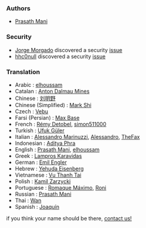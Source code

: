 ### Authors
* [Prasath Mani](https://github.com/prasathmani)
### Security
* [Jorge Morgado](https://github.com/jorgemorgado) discovered a security [issue](https://github.com/prasathmani/tinyfilemanager/issues/270)
* [hhc0null](https://github.com/hhc0null) discovered a security [issue](https://github.com/prasathmani/tinyfilemanager/issues/123)

### Translation

* Arabic : [elhoussam](https://github.com/elhoussam)
* Catalan : [Anton Dalmau Mines](https://github.com/adalmau)
* Chinese : [刘明野](https://github.com/liumingye)
* Chinese (Simplified) : [Mark Shi](https://github.com/LiarOnce)
* Czech : [Vebu](https://github.com/Vebu)
* Farsi (Persian) : [Max Base](https://github.com/BaseMax)
* French : [Rémy Detobel](https://github.com/detobel36), [simon511000](https://github.com/simon511000)
* Turkish : [Ufuk Güler](https://github.com/ufukguler)
* Italian : [Alessandro Marinuzzi](https://github.com/alecos71), [Alessandro](https://github.com/Ale32bit), [TheFax](https://github.com/TheFax)
* Indonesian : [Aditya Phra](https://github.com/adit)
* English : [Prasath Mani](https://github.com/prasathmani), [elhoussam](https://github.com/elhoussam)
* Greek : [Lampros Karavidas](https://github.com/karavidas)
* German : [Emil Engler](https://github.com/emilengler)
* Hebrew : [Yehuda Eisenberg](https://github.com/YehudaEi)
* Vietnamese : [Vu Thanh Tai](https://github.com/thanhtaivtt)
* Polish : [Kamil Zarzycki](https://github.com/hakersky)
* Portuguese : [Romaque Máximo](https://github.com/romaque), [Roni](https://github.com/Roni-Neto)
* Russian : [Prasath Mani](https://github.com/prasathmani)
* Thai : [Wan](https://github.com/mrwan200)
* Spanish : [Joaquín](https://github.com/jopiortiz)

if you think your name should be there, [contact us!](mailto:ccpprogrammers@gmail.com?subject=[GitHub])